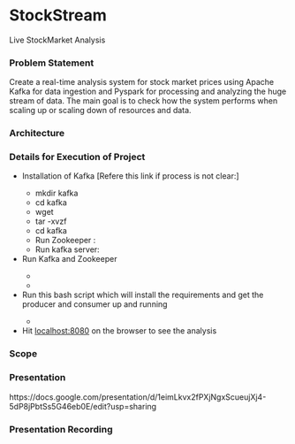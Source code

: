 <h1> StockStream </h1>
<p>Live StockMarket Analysis </p>

<h3>Problem Statement</h3>
<p>Create a real-time analysis system for stock market prices using Apache Kafka for data ingestion and Pyspark for processing and analyzing the huge stream of data. The main goal is to check how the system performs when scaling up or scaling down of resources and data.</p>

<h3>Architecture</h3>

<h3>Details for Execution of Project</h3>
<ul>
  <li>Installation of Kafka [Refere this link if process is not clear:]</li>
  <ul>
    <li>mkdir kafka</li>
    <li>cd kafka</li>
    <li>wget </li>
    <li>tar -xvzf </li>
    <li>cd kafka</li>
    <li>Run Zookeeper :</li>
    <li>Run kafka server: </li>
      
  </ul>
<li>Run Kafka and Zookeeper</li>
<ul>
  <li></li>
  <li></li>
</ul>
<li>Run this bash script which will install the requirements and get the producer and consumer up and running </li>
<ul>
  <li></li>
</ul>
<li>Hit <a href="http://localhost:8080">localhost:8080</a> on the browser to see the analysis</li>

</ul>


<h3>Scope</h3>

<h3>Presentation</h3>
https://docs.google.com/presentation/d/1eimLkvx2fPXjNgxScueujXj4-5dP8jPbtSs5G46eb0E/edit?usp=sharing

<h3>Presentation Recording</h3>
